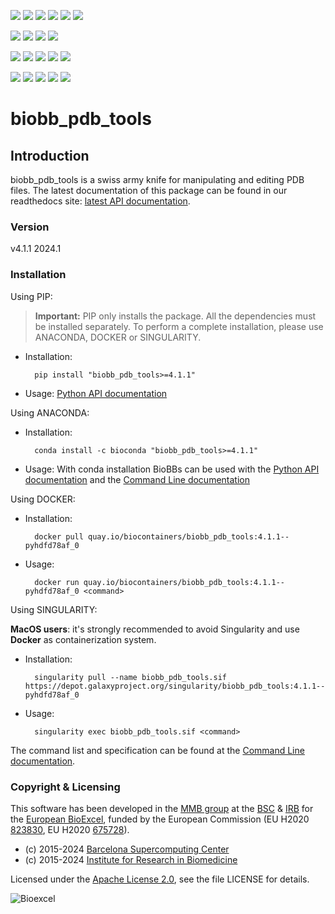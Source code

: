 [![](https://img.shields.io/github/v/tag/bioexcel/biobb_pdb_tools?label=Version)](https://GitHub.com/bioexcel/biobb_pdb_tools/tags/)
[![](https://img.shields.io/pypi/v/biobb-pdb-tools.svg?label=Pypi)](https://pypi.python.org/pypi/biobb-pdb-tools/)
[![](https://img.shields.io/conda/vn/bioconda/biobb_pdb_tools?label=Conda)](https://anaconda.org/bioconda/biobb_pdb_tools)
[![](https://img.shields.io/conda/dn/bioconda/biobb_pdb_tools?label=Conda%20Downloads)](https://anaconda.org/bioconda/biobb_pdb_tools)
[![](https://img.shields.io/badge/Docker-Quay.io-blue)](https://quay.io/repository/biocontainers/biobb_pdb_tools?tab=tags)
[![](https://img.shields.io/badge/Singularity-GalaxyProject-blue)](https://depot.galaxyproject.org/singularity/biobb_pdb_tools:4.1.1--pyhdfd78af_0)

[![](https://img.shields.io/badge/OS-Unix%20%7C%20MacOS-blue)](https://github.com/bioexcel/biobb_pdb_tools)
[![](https://img.shields.io/pypi/pyversions/biobb-pdb-tools.svg?label=Python%20Versions)](https://pypi.org/project/biobb-pdb-tools/)
[![](https://img.shields.io/badge/License-Apache%202.0-blue.svg)](https://opensource.org/licenses/Apache-2.0)
[![](https://img.shields.io/badge/Open%20Source%3f-Yes!-blue)](https://github.com/bioexcel/biobb_pdb_tools)

[![](https://readthedocs.org/projects/biobb-pdb-tools/badge/?version=latest&label=Docs)](https://biobb-pdb-tools.readthedocs.io/en/latest/?badge=latest)
[![](https://img.shields.io/website?down_message=Offline&label=Biobb%20Website&up_message=Online&url=https%3A%2F%2Fmmb.irbbarcelona.org%2Fbiobb%2F)](https://mmb.irbbarcelona.org/biobb/)
[![](https://img.shields.io/badge/Youtube-tutorial-blue?logo=youtube&logoColor=red)](https://www.youtube.com/watch?v=ou1DOGNs0xM)
[![](https://zenodo.org/badge/DOI/10.1038/s41597-019-0177-4.svg)](https://doi.org/10.1038/s41597-019-0177-4)
[![](https://img.shields.io/endpoint?color=brightgreen&url=https%3A%2F%2Fapi.juleskreuer.eu%2Fcitation-badge.php%3Fshield%26doi%3D10.1038%2Fs41597-019-0177-4)](https://www.nature.com/articles/s41597-019-0177-4#citeas)

[![](https://docs.bioexcel.eu/biobb_pdb_tools/junit/testsbadge.svg)](https://docs.bioexcel.eu/biobb_pdb_tools/junit/report.html)
[![](https://docs.bioexcel.eu/biobb_pdb_tools/coverage/coveragebadge.svg)](https://docs.bioexcel.eu/biobb_pdb_tools/coverage/)
[![](https://docs.bioexcel.eu/biobb_pdb_tools/flake8/flake8badge.svg)](https://docs.bioexcel.eu/biobb_pdb_tools/flake8/)
[![](https://img.shields.io/github/last-commit/bioexcel/biobb_pdb_tools?label=Last%20Commit)](https://github.com/bioexcel/biobb_pdb_tools/commits/master)
[![](https://img.shields.io/github/issues/bioexcel/biobb_pdb_tools.svg?color=brightgreen&label=Issues)](https://GitHub.com/bioexcel/biobb_pdb_tools/issues/)

# biobb_pdb_tools

## Introduction
biobb_pdb_tools is a swiss army knife for manipulating and editing PDB files. 
The latest documentation of this package can be found in our readthedocs site:
[latest API documentation](http://biobb-pdb-tools.readthedocs.io/en/latest/).

### Version
v4.1.1 2024.1

### Installation
Using PIP:

> **Important:** PIP only installs the package. All the dependencies must be installed separately. To perform a complete installation, please use ANACONDA, DOCKER or SINGULARITY.

* Installation:


        pip install "biobb_pdb_tools>=4.1.1"


* Usage: [Python API documentation](https://biobb-pdb-tools.readthedocs.io/en/latest/modules.html)

Using ANACONDA:

* Installation:


        conda install -c bioconda "biobb_pdb_tools>=4.1.1"


* Usage: With conda installation BioBBs can be used with the [Python API documentation](https://biobb-pdb-tools.readthedocs.io/en/latest/modules.html) and the [Command Line documentation](https://biobb-pdb-tools.readthedocs.io/en/latest/command_line.html)

Using DOCKER:

* Installation:


        docker pull quay.io/biocontainers/biobb_pdb_tools:4.1.1--pyhdfd78af_0


* Usage:


        docker run quay.io/biocontainers/biobb_pdb_tools:4.1.1--pyhdfd78af_0 <command>

Using SINGULARITY:

**MacOS users**: it's strongly recommended to avoid Singularity and use **Docker** as containerization system.

* Installation:


        singularity pull --name biobb_pdb_tools.sif https://depot.galaxyproject.org/singularity/biobb_pdb_tools:4.1.1--pyhdfd78af_0


* Usage:


        singularity exec biobb_pdb_tools.sif <command>

The command list and specification can be found at the [Command Line documentation](https://biobb-pdb-tools.readthedocs.io/en/latest/command_line.html).

### Copyright & Licensing
This software has been developed in the [MMB group](http://mmb.irbbarcelona.org) at the [BSC](http://www.bsc.es/) & [IRB](https://www.irbbarcelona.org/) for the [European BioExcel](http://bioexcel.eu/), funded by the European Commission (EU H2020 [823830](http://cordis.europa.eu/projects/823830), EU H2020 [675728](http://cordis.europa.eu/projects/675728)).

* (c) 2015-2024 [Barcelona Supercomputing Center](https://www.bsc.es/)
* (c) 2015-2024 [Institute for Research in Biomedicine](https://www.irbbarcelona.org/)

Licensed under the
[Apache License 2.0](https://www.apache.org/licenses/LICENSE-2.0), see the file LICENSE for details.

![](https://bioexcel.eu/wp-content/uploads/2019/04/Bioexcell_logo_1080px_transp.png "Bioexcel")